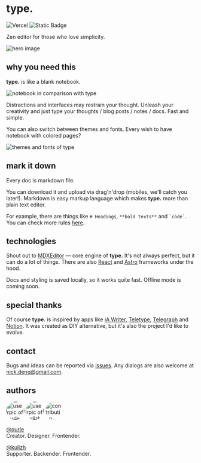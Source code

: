# type.

![Vercel](https://vercelbadge.vercel.app/api/qurle/type?style=flat) ![Static Badge](https://img.shields.io/badge/badass-code-white?style=flat)


Zen editor for those who love simplicity.

![hero image](https://github.com/qurle/type/blob/main/.github/hero.png)

## why you need this
**type.** is like a blank notebook. 

![notebook in comparison with type](https://github.com/qurle/type/blob/main/.github/notebook.png)


Distractions and interfaces may restrain your thought. Unleash your creativity and just type your thoughts / blog posts / notes / docs.
Fast and simple. 

You can also switch between themes and fonts. Every wish to have notebook with colored pages?

![themes and fonts of type](https://github.com/qurle/type/blob/main/.github/style.png)


## mark it down
Every doc is markdown file. 

You can download it and upload via drag'n'drop (mobiles, we'll catch you later!). Markdown is easy markup language which makes **type.** more than plain text editor. 

For example, there are things like `# Headings`, `**bold texts**` and <code>\`code\`</code>. You can check more rules [here](https://www.markdownguide.org/basic-syntax/).

## technologies
Shout out to [MDXEditor](https://github.com/mdx-editor/editor) — core engine of **type.** It's not always perfect, but it can do a lot of things. There are also [React](https://github.com/facebook/react) and [Astro](https://github.com/withastro/astro) frameworks under the hood.

Docs and styling is saved locally, so it works quite fast. Offline mode is coming soon.

## special thanks
Of course **type.** is inspired by apps like [iA Writer](https://ia.net/writer), [Teletype](https://teletype.in/), [Telegraph](https://telegra.ph/) and [Notion](https://notion.so/). It was created as DIY alternative, but it's also the project I'd like to evolve.

## contact
Bugs and ideas can be reported via [issues](https://github.com/qurle/type/issues).
Any dialogs are also welcome at [nick.denq@gmail.com](mailto:nick.denq@gmail.com?subject=type.).

## authors
<p><a href="" target="_blank"><img alt="userpic of qurle" src="https://avatars.githubusercontent.com/u/32414396?v=4" width="48" style="border-radius: 999px"/></a>
<a href="" target="_blank"><img alt="userpic of kulizh" src="https://avatars.githubusercontent.com/u/32977836?v=4" width="48" style="border-radius: 999px"/></a>
<a href="https://github.com/qurle/type/fork" target="_blank"><img alt="contribution plus sign" src="https://github.com/qurle/type/blob/main/.github/add.svg" width="48" style="border-radius: 999px"/></a></p>

[@qurle](https://github.com/qurle)<br/>
Creator. Designer. Frontender.

[@kulizh](https://github.com/kulizh)<br/>
Supporter. Backender. Frontender.

